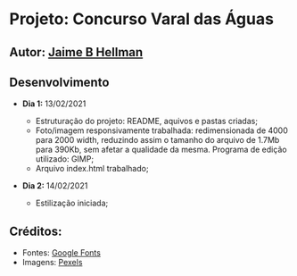 # Projeto: Concurso Varal das Águas

## Autor: [Jaime B Hellman](https://github.com/j-hellman)

## Desenvolvimento
* **Dia 1:** 13/02/2021
  - Estruturação do projeto: README, aquivos e pastas criadas;
  - Foto/imagem responsivamente trabalhada: redimensionada de 4000 para 2000 width, reduzindo assim o tamanho do arquivo de 1.7Mb para 390Kb, sem afetar a qualidade da mesma. Programa de edição utilizado: GIMP;
  - Arquivo index.html trabalhado;

* **Dia 2:** 14/02/2021
  - Estilização iniciada;


## Créditos:
  - Fontes: [Google Fonts](https://fonts.google.com/)
  - Imagens: [Pexels](https://www.pexels.com/)
